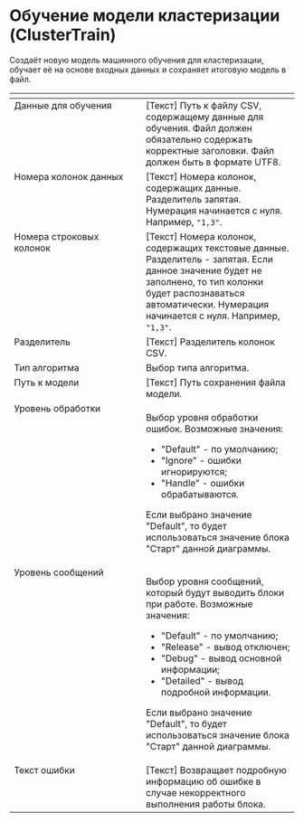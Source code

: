 # Обучение модели кластеризации (ClusterTrain)

Создаёт новую модель машинного обучения для кластеризации, обучает её на основе входных данных и сохраняет итоговую модель в файл.

<table data-header-hidden><thead><tr><th width="299" valign="top"></th><th width="317.98333740234375" valign="top"></th></tr></thead><tbody><tr><td valign="top">Данные для обучения</td><td valign="top">[Текст] Путь к файлу CSV, содержащему данные для обучения. Файл должен обязательно содержать корректные заголовки. Файл должен быть в формате UTF8.</td></tr><tr><td valign="top">Номера колонок данных</td><td valign="top">[Текст] Номера колонок, содержащих данные. Разделитель запятая. Нумерация начинается с нуля. Например, <code>"1,3"</code>.</td></tr><tr><td valign="top">Номера строковых колонок</td><td valign="top">[Текст] Номера колонок, содержащих текстовые данные. Разделитель - запятая. Если данное значение будет не заполнено, то тип колонки будет распознаваться автоматически. Нумерация начинается с нуля. Например, <code>"1,3"</code>.</td></tr><tr><td valign="top">Разделитель</td><td valign="top">[Текст] Разделитель колонок CSV.</td></tr><tr><td valign="top">Тип алгоритма</td><td valign="top">Выбор типа алгоритма.</td></tr><tr><td valign="top">Путь к модели</td><td valign="top">[Текст] Путь сохранения файла модели.</td></tr><tr><td valign="top">Уровень обработки</td><td valign="top"><p>Выбор уровня обработки ошибок. Возможные значения: </p><ul><li>"Default" - по умолчанию; </li><li>"Ignore" - ошибки игнорируются; </li><li>"Handle" - ошибки обрабатываются. </li></ul><p>Если выбрано значение "Default", то будет использоваться значение блока "Старт" данной диаграммы.</p></td></tr><tr><td valign="top">Уровень сообщений</td><td valign="top"><p>Выбор уровня сообщений, который будут выводить блоки при работе. Возможные значения: </p><ul><li>"Default" - по умолчанию; </li><li>"Release" - вывод отключен; </li><li>"Debug" - вывод основной информации; </li><li>"Detailed" - вывод подробной информации. </li></ul><p>Если выбрано значение "Default", то будет использоваться значение блока "Старт" данной диаграммы.</p></td></tr><tr><td valign="top">Текст ошибки</td><td valign="top">[Текст] Возвращает подробную информацию об ошибке в случае некорректного выполнения работы блока.</td></tr></tbody></table>
